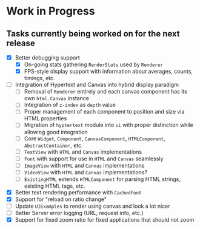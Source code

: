 # Work in Progress
## Tasks currently being worked on for the next release

* [X] Better debugging support
    * [X] On-going stats gathering `RenderStats` used by `Renderer`
    * [X] FPS-style display support with information about averages, counts, timings, etc.
* [ ] Integration of Hypertext and Canvas into hybrid display paradigm
    * [ ] Removal of `Renderer` entirely and each canvas component has its own `html.Canvas` instance
    * [ ] Integration of `z-index` as `depth` value
    * [ ] Proper management of each component to position and size via HTML properties
    * [ ] Migration of `hyptertext` module into `ui` with proper distinction while allowing good integration
    * [ ] Core `Widget`, `Component`, `CanvasComponent`, `HTMLComponent`, `AbstractContainer`, etc.
    * [ ] `TextView` with `HTML` and `Canvas` implementations
    * [ ] `Font` with support for use in `HTML` and `Canvas` seamlessly
    * [ ] `ImageView` with `HTML` and `Canvas` implementations
    * [ ] `VideoView` with `HTML` and `Canvas` implementations?
    * [ ] `ExistingHTML` extends `HTMLComponent` for parsing HTML strings, existing HTML tags, etc.
* [X] Better text rendering performance with `CachedFont`
* [X] Support for "reload on ratio change"
* [ ] Update `UIExamples` to render using canvas and look a lot nicer
* [ ] Better Server error logging (URL, request info, etc.)
* [X] Support for fixed zoom ratio for fixed applications that should not zoom